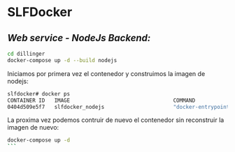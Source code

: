 # SLFDocker
## _Web service - NodeJs Backend:_

```sh
cd dillinger
docker-compose up -d --build nodejs
```
Iniciamos por primera vez el contenedor y construimos la imagen de nodejs:
```sh
slfdocker# docker ps
CONTAINER ID   IMAGE                                 COMMAND                  CREATED         STATUS                 PORTS                                                      NAMES
0404d509e5f7   slfdocker_nodejs                      "docker-entrypoint.s…"   5 minutes ago   Up 5 minutes           0.0.0.0:3000->3000/tcp, :::3000->3000/tcp                  nodejs
```
La proxima vez podemos contruir de nuevo el contenedor sin reconstruir la imagen de nuevo:
````sh
docker-compose up -d
```
